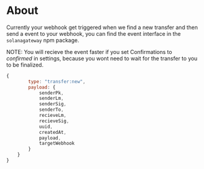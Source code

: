 # About

Currently your webhook get triggered when we find a new transfer and then send a event to your webhook, you can find the event interface in the `solanagateway` npm package.

NOTE: You will recieve the event faster if you set Confirmations to _confirmed_ in settings, because you wont need to wait for the transfer to you to be finalized.

```js
{
        type: "transfer:new",
        payload: {
            senderPk,
            senderLm,
            senderSig,
            senderTo,
            recieveLm,
            recieveSig,
            uuid,
            createdAt,
            payload,
            targetWebhook
        }
    }
}

```
